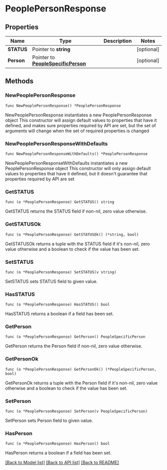 # PeoplePersonResponse

## Properties

Name | Type | Description | Notes
------------ | ------------- | ------------- | -------------
**STATUS** | Pointer to **string** |  | [optional] 
**Person** | Pointer to [**PeopleSpecificPerson**](PeopleSpecificPerson.md) |  | [optional] 

## Methods

### NewPeoplePersonResponse

`func NewPeoplePersonResponse() *PeoplePersonResponse`

NewPeoplePersonResponse instantiates a new PeoplePersonResponse object
This constructor will assign default values to properties that have it defined,
and makes sure properties required by API are set, but the set of arguments
will change when the set of required properties is changed

### NewPeoplePersonResponseWithDefaults

`func NewPeoplePersonResponseWithDefaults() *PeoplePersonResponse`

NewPeoplePersonResponseWithDefaults instantiates a new PeoplePersonResponse object
This constructor will only assign default values to properties that have it defined,
but it doesn't guarantee that properties required by API are set

### GetSTATUS

`func (o *PeoplePersonResponse) GetSTATUS() string`

GetSTATUS returns the STATUS field if non-nil, zero value otherwise.

### GetSTATUSOk

`func (o *PeoplePersonResponse) GetSTATUSOk() (*string, bool)`

GetSTATUSOk returns a tuple with the STATUS field if it's non-nil, zero value otherwise
and a boolean to check if the value has been set.

### SetSTATUS

`func (o *PeoplePersonResponse) SetSTATUS(v string)`

SetSTATUS sets STATUS field to given value.

### HasSTATUS

`func (o *PeoplePersonResponse) HasSTATUS() bool`

HasSTATUS returns a boolean if a field has been set.

### GetPerson

`func (o *PeoplePersonResponse) GetPerson() PeopleSpecificPerson`

GetPerson returns the Person field if non-nil, zero value otherwise.

### GetPersonOk

`func (o *PeoplePersonResponse) GetPersonOk() (*PeopleSpecificPerson, bool)`

GetPersonOk returns a tuple with the Person field if it's non-nil, zero value otherwise
and a boolean to check if the value has been set.

### SetPerson

`func (o *PeoplePersonResponse) SetPerson(v PeopleSpecificPerson)`

SetPerson sets Person field to given value.

### HasPerson

`func (o *PeoplePersonResponse) HasPerson() bool`

HasPerson returns a boolean if a field has been set.


[[Back to Model list]](../README.md#documentation-for-models) [[Back to API list]](../README.md#documentation-for-api-endpoints) [[Back to README]](../README.md)


